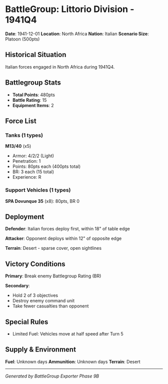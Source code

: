 # BattleGroup: Littorio Division - 1941Q4

**Date**: 1941-12-01
**Location**: North Africa
**Nation**: Italian
**Scenario Size**: Platoon (500pts)

## Historical Situation

Italian forces engaged in North Africa during 1941Q4.

## Battlegroup Stats

- **Total Points**: 480pts
- **Battle Rating**: 15
- **Equipment Items**: 2

## Force List

### Tanks (1 types)

**M13/40** (x5)
- Armor: 4/2/2 (Light)
- Penetration: 1
- Points: 80pts each (400pts total)
- BR: 3 each (15 total)
- Experience: R

### Support Vehicles (1 types)

**SPA Dovunque 35** (x8): 80pts, BR 0

## Deployment

**Defender**: Italian forces deploy first, within 18" of table edge

**Attacker**: Opponent deploys within 12" of opposite edge

**Terrain**: Desert - sparse cover, open sightlines

## Victory Conditions

**Primary**: Break enemy Battlegroup Rating (BR)

**Secondary**:
- Hold 2 of 3 objectives
- Destroy enemy command unit
- Take fewer casualties than opponent

## Special Rules

- Limited Fuel: Vehicles move at half speed after Turn 5

## Supply & Environment

**Fuel**: Unknown days
**Ammunition**: Unknown days
**Terrain**: Desert

---

*Generated by BattleGroup Exporter Phase 9B*
